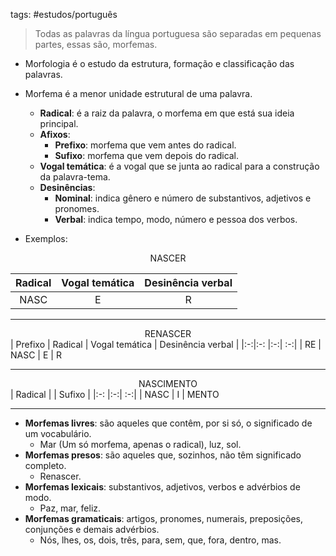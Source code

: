 
tags: #estudos/português 

> Todas as palavras da língua portuguesa são separadas em pequenas partes, essas são, morfemas.

- Morfologia é o estudo da estrutura, formação e classificação das palavras.
- Morfema é a menor unidade estrutural de uma palavra.
	- **Radical**: é a raiz da palavra, o morfema em que está sua ideia principal.
	- **Afixos**:
		- **Prefixo**: morfema que vem antes do radical.
		- **Sufixo**: morfema que vem depois do radical.
	- **Vogal temática**: é a vogal que se junta ao radical para a construção da palavra-tema.
	- **Desinências**:
		- **Nominal**: indica gênero e número de substantivos, adjetivos e pronomes.
		- **Verbal**: indica tempo, modo, número e pessoa dos verbos.

- Exemplos:
<center>NASCER</center>

| Radical | Vogal temática | Desinência verbal |
|:-: |:-:| :-:|
| NASC | E | R

---
<center>RENASCER</center>
| Prefixo | Radical | Vogal temática | Desinência verbal |
|:-:|:-: |:-:| :-:|
| RE | NASC | E | R

---
<center>NASCIMENTO</center>
| Radical | | Sufixo |
|:-: |:-:| :-:|
| NASC | I | MENTO

---
- **Morfemas livres**: são aqueles que contêm, por si só, o significado de um vocabulário.
	- Mar (Um só morfema, apenas o radical), luz, sol.
- **Morfemas presos**: são aqueles que, sozinhos, não têm significado completo.
	- Renascer.
- **Morfemas lexicais**: substantivos, adjetivos, verbos e advérbios de modo.
	- Paz, mar, feliz.
- **Morfemas gramaticais**: artigos, pronomes, numerais, preposições, conjunções e demais advérbios.
	- Nós, lhes, os, dois, três, para, sem, que, fora, dentro, mas.